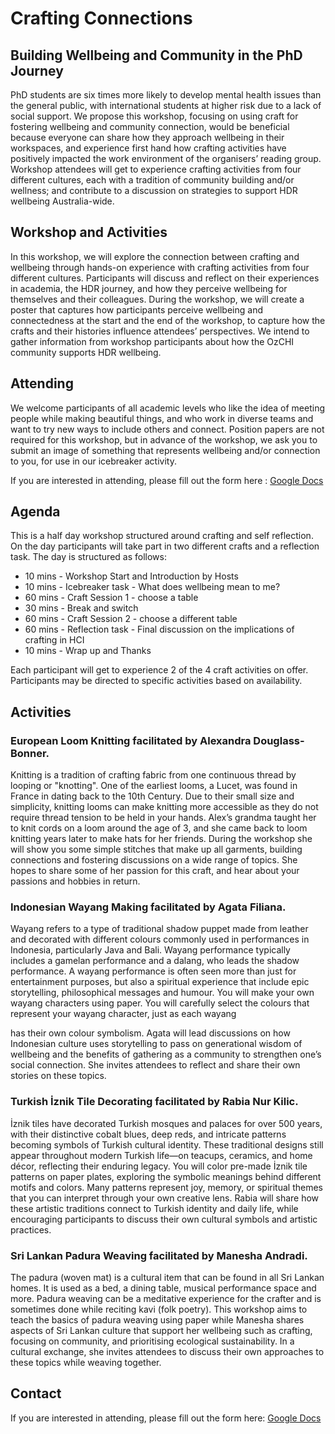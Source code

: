 # Crafting Connections 
## Building Wellbeing and Community in the PhD Journey 

PhD students are six times more likely to develop mental health issues than the general public, with international students at higher
risk due to a lack of social support. We propose this workshop, focusing on using craft for fostering wellbeing and community
connection, would be beneficial because everyone can share how they approach wellbeing in their workspaces, and experience first
hand how crafting activities have positively impacted the work environment of the organisers’ reading group. Workshop attendees
will get to experience crafting activities from four different cultures, each with a tradition of community building and/or wellness; and
contribute to a discussion on strategies to support HDR wellbeing Australia-wide.

## Workshop and Activities
In this workshop, we will explore the connection between crafting and wellbeing through hands-on experience with
crafting activities from four different cultures. Participants will discuss and reflect on their experiences in academia, the
HDR journey, and how they perceive wellbeing for themselves and their colleagues.
During the workshop, we will create a poster that captures how participants perceive wellbeing and connectedness
at the start and the end of the workshop, to capture how the crafts and their histories influence attendees’ perspectives.
We intend to gather information from workshop participants about how the OzCHI community supports HDR
wellbeing. 

## Attending
We welcome participants of all academic levels who like the idea of meeting people while making beautiful things, and
 who work in diverse teams and want to try new ways to include others and connect.
 Position papers are not required for this workshop, but in advance of the workshop, we ask you to
 submit an image of something that represents wellbeing and/or connection to you, for use in our icebreaker activity.
 
If you are interested in attending, please fill out the form here : [Google Docs](https://docs.google.com/forms/d/e/1FAIpQLSfH0io52BXBZaztYAzdQ9KYUiuAv4OAMyYwG7-TGTjSRFC0IA/viewform?usp=header)

## Agenda

This is a half day workshop structured around crafting and self reflection. On the day participants will take part in two
different crafts and a reflection task. The day is structured as follows:
- 10 mins - Workshop Start and Introduction by Hosts
- 10 mins - Icebreaker task - What does wellbeing mean to me?
- 60 mins - Craft Session 1 - choose a table
- 30 mins - Break and switch
- 60 mins - Craft Session 2 - choose a different table
- 60 mins - Reflection task - Final discussion on the implications of crafting in HCI
- 10 mins - Wrap up and Thanks
  
Each participant will get to experience 2 of the 4 craft activities on offer. Participants may be directed to specific activities based on availability.

## Activities
### European Loom Knitting facilitated by Alexandra Douglass-Bonner. 

Knitting is a tradition of crafting fabric from
 one continuous thread by looping or "knotting". One of the earliest looms, a Lucet, was found in France in dating back
 to the 10th Century. Due to their small size and simplicity, knitting looms can make knitting more accessible as they do
 not require thread tension to be held in your hands. Alex’s grandma taught her to knit cords on a loom around the age
 of 3, and she came back to loom knitting years later to make hats for her friends. During the workshop she will show
 you some simple stitches that make up all garments, building connections and fostering discussions on a wide range of
 topics. She hopes to share some of her passion for this craft, and hear about your passions and hobbies in return.
 
 ### Indonesian Wayang Making facilitated by Agata Filiana. 
 
 Wayang refers to a type of traditional shadow puppet
 made from leather and decorated with different colours commonly used in performances in Indonesia, particularly Java
 and Bali. Wayang performance typically includes a gamelan performance and a dalang, who leads the shadow
 performance. A wayang performance is often seen more than just for entertainment purposes, but also a spiritual
 experience that include epic storytelling, philosophical messages and humour. You will make your own wayang
 characters using paper. You will carefully select the colours that represent your wayang character, just as each wayang

 has their own colour symbolism. Agata will lead discussions on how Indonesian culture uses storytelling to pass on
 generational wisdom of wellbeing and the benefits of gathering as a community to strengthen one’s social connection.
 She invites attendees to reflect and share their own stories on these topics.
 
### Turkish İznik Tile Decorating facilitated by Rabia Nur Kilic. 

İznik tiles have decorated Turkish mosques and palaces
 for over 500 years, with their distinctive cobalt blues, deep reds, and intricate patterns becoming symbols of Turkish
 cultural identity. These traditional designs still appear throughout modern Turkish life—on teacups, ceramics, and
 home décor, reflecting their enduring legacy. You will color pre-made İznik tile patterns on paper plates, exploring
 the symbolic meanings behind different motifs and colors. Many patterns represent joy, memory, or spiritual themes
 that you can interpret through your own creative lens. Rabia will share how these artistic traditions connect
 to Turkish identity and daily life, while encouraging participants to discuss their own cultural symbols and artistic
 practices.
 
### Sri Lankan Padura Weaving facilitated by Manesha Andradi. 
The padura (woven mat) is a cultural item that can be found in all Sri Lankan homes. It is used as a bed, a dining table, musical performance space and more. Padura weaving can be a meditative experience for the crafter and is sometimes done while reciting kavi (folk poetry). This workshop aims to teach the basics of padura weaving using paper while Manesha shares aspects of Sri Lankan culture that support her wellbeing such as crafting, focusing on community, and prioritising ecological sustainability. In a cultural exchange, she invites attendees to discuss their own approaches to these topics while weaving together.

## Contact
If you are interested in attending, please fill out the form here: [Google Docs](https://docs.google.com/forms/d/e/1FAIpQLSfH0io52BXBZaztYAzdQ9KYUiuAv4OAMyYwG7-TGTjSRFC0IA/viewform?usp=header)

